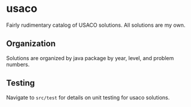 # usaco

Fairly rudimentary catalog of USACO solutions. All solutions are my own.

## Organization
Solutions are organized by java package by year, level, and problem numbers.

## Testing

Navigate to `src/test` for details on unit testing for usaco solutions.
